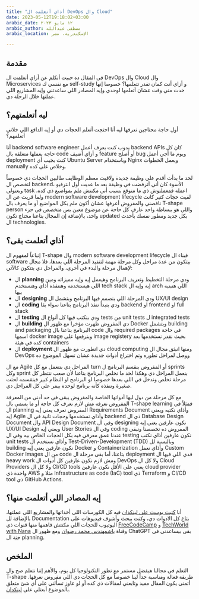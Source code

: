 ```yaml
---
title: "أذاي أتعلمت ال DevOps وال Cloud"
date: 2023-05-12T19:18:02+03:00
arabic_date: ١٢ مايو ٢٠٢٣
arabic_author: مصطفى عبدالله
arabic_location: الإسكندرية، مصر

---
```

## مقدمة
في المقال ده حبيت أتكلم عن أزاي أتعلمت ال DevOps وال Cloud وال Microservices مع نفسي ك self-study و أزاي أنت كمان تقدر تتعلمها؟ خصوصا إنها خدت مني وقت عشان أتعلمها لوحدي وإيه المصادر اللي ساعدتني وإيه المشاريع اللي عملتها خلال الرحلة دي.


## ليه أتعلمتهم؟
أول حاجة محتاجين نعرفها ليه أنا احتجت أتعلم الحجات دي أو إيه الدافع اللي خلاني أتعلمهم؟

أنا backend software engineer يدوب كنت بعرف أعمل backend APIs كان كل حاجة بعملها متعلقة بال code و أزاي أضيف feature أو أصلح bug ويوم ما أجي أعمل deployment كنت بجيب أي Ubuntu Server وباستخدام Nginx وبعمل الخطوات manually وخلاص على كده.

لحد ما بدأت أقدم على وظيفة جديدة ولاقيت معظم الوظايف طالبين الحجات دي خصوصاً لتخصص ال backend، الأسوء كان أني أترفضت في وظيفة بعد ما عديت أول انترفيو وبعتولي task اعمله فمعملتوش ذي ما متوقع بسبب أني مكنتش ملم بمواضيع ذي كده، ولما قريت عن ال modern software development lifecycle لقيت حجات كتير كانت ناقصني والمفروض أعرفها عشان أكون ملم بكل المواضيع أو ما يعرف بال T-shape person واللي هو ببساطة واحد عارف كل حاجة عن موضوع معين بس متخصص في جزء واحد، بالإضافة إن المجال بتاعنا محتاج تكون updated بكل جديد ومطور نفسك بأحدث ال technologies.

## أذاي أتعلمت بقى؟

إتباعاً لمفهوم ال T-shape وال modern software development lifecycle فبناء ال software بيتكون من عدة مراحل وكل مرحلة مهمة لتنفيذ المرحلة اللي بعدها، فلا مجال لإهمال مرحلة والبدء في أخرى، والمراحل دي بتتكون كالآتي:

- ال **planning** ودي مرحلة التخطيط وتعريف البرنامج وهيعمل إيه وإيه مميزاته ومين اللي هيستخدمه وهننفذه أذاي وهنستخدم tech stack إيه وإيه ال arch اللي هنبنيه بيها
- ال **designing** ودي المرحلة اللي بنصمم فيها البرنامج وبتشمل ال UX/UI design
- ال **coding** ودي بنبدأ ننفذ البرنامج بتاعنا سواء بقا backend او frontend او full stack
- ال **testing** ودي بنكتب فيها كل أنواع ال tests من unit tests ل integrated tests
- ال **building** دي المفروض ظهرت مؤخرا مع ظهور ال Docker وبتشمل building and packaging البرنامج بتاعنا بال code وال required packages في حاجة اسمها docker image وبنرفعها علي image registery بحيث نقدر نستخدمها بعد كده في هيئة containers
- ال **deployment** دي اتطورت مع ظهور ال cloud computing ومنها انبثق مجال ال DevOps ووصل لمراحل تطوره وتم اختراع أدوات جديدة عشان تسهل الموضوع ده

مع ال Agile المراحل دي بتتعمل مع كل turn أو المفروض بنقسم البرنامج ل sprints وكل sprint بنعمل المراحل دي وهكذا لحد ما نخلص البرنامج بتاعنا لأن صعب ننتظر كل مرحلة تخلص وندخل في اللي بعدها خصوصا لو البرنامج او النظام كبير فبنقسمه لحتت صغيرة وننفذه كأنه برنامج لوحده بيمر علي كل المراحل دي.

مع كل مرحلة من دول ليها أدواتها الخاصة والمفروض يبقى في حد أدني من المعرفة المفروض نعرفه مش لازم نعرف كل حاجة أو ما يسمي بال T-shape learning فمثلاً في ال planning المفروض نعرف يعني إيه Requirements Document وأذاي نكتبه ويعني إيه Agile وأذاي نستخدمها وحجات تانية في ال backend ذي ال Database Design Document وال API Design Document وفي ال designing نكون عارفين يعني إيه UX/UI Design ويعني إيه User Stories وفي ال coding المفروض ده تخصصنا ونبقى عندنا عمق معرفي فيه بكل الحجات الخاص بيه وفي ال testing نكون عارفين أذاي نكتب unit tests وأذاي نستخدم ال Test-Driven-Development (TDD) وبالنسبة لل building نكون عارفين يعني إيه Docker و Containerization وأذاي نعمل Custom Docker Images من ال code بتاعنا، أما بقى مرحلة ال deployment فدي اللي فيها ال heavy work ومش لازم نكون عارفين كل أدوات ال DevOps ولا كل ال Cloud Providers ولا كل ال CI/CD tools يعني على الأقل نكون عارفين cloud provider واحدة ذي AWS مثلا و Infrastructure as code (IaC) tool ذي Terraform و CI/CD tool ذي GitHub Actions.

## إيه المصادر اللي أتعلمت منها؟

أنا [كتبت بوست على لينكدان](https://www.linkedin.com/posts/mustafaabdulluh_i-recently-improved-my-skills-in-microservices-activity-7050936883920388096-_n3h/) فيه كل الكورسات اللي أخداتها والمشاريع اللي عملتها، بالإضافة لل Documentation بتاع كل الادوات دي، وكنت ببحث وأشوف فيديوهات على اليوتيوب للحجات اللي مكنتش فاهمها منها قنوات ذي [FreeCodeCamp](https://www.youtube.com/c/Freecodecamp) و [TechWorld with Nana](https://www.youtube.com/c/techworldwithnana) وقناة [باشمهندس محمد رضوان](https://www.youtube.com/channel/UC-G5jjBDFow_FRXql0t1JMQ) ومع ظهور ال ChatGPT بقى بيساعدني في حتة ال 
planning.

## الملخص
التعلم في مجالنا هيفضل مستمر مع تطور التكنولوجيا كل يوم، والأهم إننا نتعلم صح وال T-shape طريقة فعالة ومناسبة جداً لينا خصوصاً مع كل الحجات دي اللي مفروض نعرفها. أتمنى يكون المقال مفيد وتابعني لمقالات ذي كده أو لو عاوز تسألني على أي شئ متعلق بالموضوع أبعتلي على [لينكدان](https://linkedin.com/in/mustafaabdulluh).


